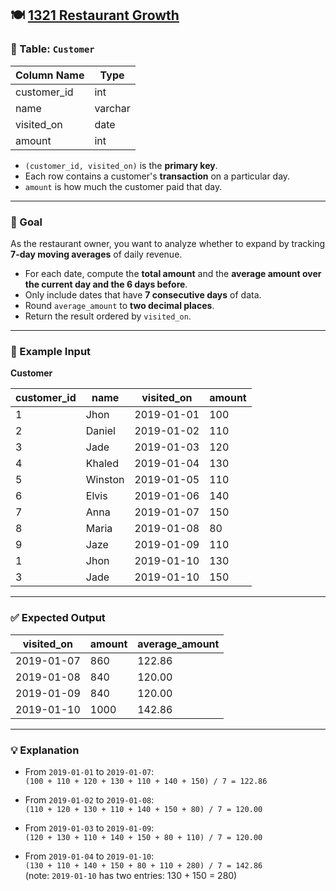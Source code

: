 ##  🍽️ [1321 Restaurant Growth](https://leetcode.com/problems/restaurant-growth/description/)


### 🧾 Table: `Customer`

| Column Name  | Type    |
|--------------|---------|
| customer_id  | int     |
| name         | varchar |
| visited_on   | date    |
| amount       | int     |

- `(customer_id, visited_on)` is the **primary key**.
- Each row contains a customer's **transaction** on a particular day.
- `amount` is how much the customer paid that day.

---

### 🎯 Goal

As the restaurant owner, you want to analyze whether to expand by tracking **7-day moving averages** of daily revenue.

- For each date, compute the **total amount** and the **average amount over the current day and the 6 days before**.
- Only include dates that have **7 consecutive days** of data.
- Round `average_amount` to **two decimal places**.
- Return the result ordered by `visited_on`.

---

### 🧪 Example Input

**Customer**

| customer_id | name    | visited_on | amount |
|-------------|---------|------------|--------|
| 1           | Jhon    | 2019-01-01 | 100    |
| 2           | Daniel  | 2019-01-02 | 110    |
| 3           | Jade    | 2019-01-03 | 120    |
| 4           | Khaled  | 2019-01-04 | 130    |
| 5           | Winston | 2019-01-05 | 110    |
| 6           | Elvis   | 2019-01-06 | 140    |
| 7           | Anna    | 2019-01-07 | 150    |
| 8           | Maria   | 2019-01-08 | 80     |
| 9           | Jaze    | 2019-01-09 | 110    |
| 1           | Jhon    | 2019-01-10 | 130    |
| 3           | Jade    | 2019-01-10 | 150    |

---

### ✅ Expected Output

| visited_on | amount | average_amount |
|------------|--------|----------------|
| 2019-01-07 | 860    | 122.86         |
| 2019-01-08 | 840    | 120.00         |
| 2019-01-09 | 840    | 120.00         |
| 2019-01-10 | 1000   | 142.86         |

---

### 💡 Explanation

- From `2019-01-01` to `2019-01-07`:  
  `(100 + 110 + 120 + 130 + 110 + 140 + 150) / 7 = 122.86`

- From `2019-01-02` to `2019-01-08`:  
  `(110 + 120 + 130 + 110 + 140 + 150 + 80) / 7 = 120.00`

- From `2019-01-03` to `2019-01-09`:  
  `(120 + 130 + 110 + 140 + 150 + 80 + 110) / 7 = 120.00`

- From `2019-01-04` to `2019-01-10`:  
  `(130 + 110 + 140 + 150 + 80 + 110 + 280) / 7 = 142.86`  
  (note: `2019-01-10` has two entries: 130 + 150 = 280)
